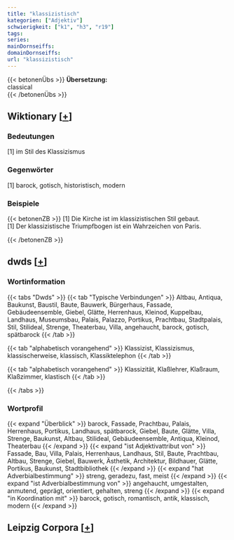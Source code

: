 ```yaml
---
title: "klassizistisch"
kategorien: ["Adjektiv"]
schwierigkeit: ["k1", "h3", "r19"]
tags:
series:
mainDornseiffs:
domainDornseiffs:
url: "klassizistisch"
---
```


{{< betonenÜbs >}}
**Übersetzung:**  
classical  
{{< /betonenÜbs >}}

## Wiktionary [[+](https://de.wiktionary.org/wiki/klassizistisch)]

### Bedeutungen
[1] im Stil des Klassizismus  

### Gegenwörter
[1] barock, gotisch, historistisch, modern  

### Beispiele
{{< betonenZB >}}
[1] Die Kirche ist im klassizistischen Stil gebaut.  
[1] Der klassizistische Triumpfbogen ist ein Wahrzeichen von Paris.  

{{< /betonenZB >}}


## dwds [[+](https://www.dwds.de/wb/klassizistisch)]

### Wortinformation
{{< tabs "Dwds" >}}
{{< tab "Typische Verbindungen" >}}
Altbau, Antiqua, Baukunst, Baustil, Baute, Bauwerk, Bürgerhaus, Fassade, Gebäudeensemble, Giebel, Glätte, Herrenhaus, Kleinod, Kuppelbau, Landhaus, Museumsbau, Palais, Palazzo, Portikus, Prachtbau, Stadtpalais, Stil, Stilideal, Strenge, Theaterbau, Villa, angehaucht, barock, gotisch, spätbarock
{{< /tab >}}

{{< tab "alphabetisch vorangehend" >}}
Klassizist, Klassizismus, klassischerweise, klassisch, Klassiktelephon
{{< /tab >}}

{{< tab "alphabetisch vorangehend" >}}
Klassizität, Klaßlehrer, Klaßraum, Klaßzimmer, klastisch
{{< /tab >}}

{{< /tabs >}}

### Wortprofil
{{< expand "Überblick" >}} barock, Fassade, Prachtbau, Palais, Herrenhaus, Portikus, Landhaus, spätbarock, Giebel, Baute, Glätte, Villa, Strenge, Baukunst, Altbau, Stilideal, Gebäudeensemble, Antiqua, Kleinod, Theaterbau {{< /expand >}}
{{< expand "ist Adjektivattribut von" >}} Fassade, Bau, Villa, Palais, Herrenhaus, Landhaus, Stil, Baute, Prachtbau, Altbau, Strenge, Giebel, Bauwerk, Ästhetik, Architektur, Bildhauer, Glätte, Portikus, Baukunst, Stadtbibliothek {{< /expand >}}
{{< expand "hat Adverbialbestimmung" >}} streng, geradezu, fast, meist {{< /expand >}}
{{< expand "ist Adverbialbestimmung von" >}} angehaucht, umgestalten, anmutend, geprägt, orientiert, gehalten, streng {{< /expand >}}
{{< expand "in Koordination mit" >}} barock, gotisch, romantisch, antik, klassisch, modern {{< /expand >}}

## Leipzig Corpora [[+](https://corpora.uni-leipzig.de/en/res?word=klassizistisch&corpusId=deu_newscrawl-public_2018)]

